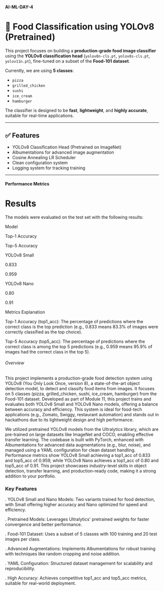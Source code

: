 #### AI-ML-DAY-4
# 🍔 Food Classification using YOLOv8 (Pretrained)

This project focuses on building a **production-grade food image classifier** using the **YOLOv8 classification head** (`yolov8n-cls.pt`, `yolov8s-cls.pt`, `yolov11n.pt`), fine-tuned on a subset of the **Food-101 dataset**.

Currently, we are using **5 classes**:
- `pizza`
- `grilled_chicken`
- `sushi`
- `ice_cream`
- `hamburger`

The classifier is designed to be **fast**, **lightweight**, and **highly accurate**, suitable for real-time applications.

---

## ✅ Features
- YOLOv8 Classification Head (Pretrained on ImageNet)
- Albumentations for advanced image augmentation
- Cosine Annealing LR Scheduler
- Clean configuration system
- Logging system for tracking training

---






#### Performance Metrics

# Results

The models were evaluated on the test set with the following results:







Model



Top-1 Accuracy



Top-5 Accuracy





YOLOv8 Small



0.833



0.959





YOLOv8 Nano



0.80



0.91

Metrics Explanation





Top-1 Accuracy (top1_acc): The percentage of predictions where the correct class is the top prediction (e.g., 0.833 means 83.3% of images were correctly classified as the top choice).



Top-5 Accuracy (top5_acc): The percentage of predictions where the correct class is among the top 5 predictions (e.g., 0.959 means 95.9% of images had the correct class in the top 5).



###### Overview

This project implements a production-grade food detection system using YOLOv8 (You Only Look Once, version 8), a state-of-the-art object detection model, to detect and classify food items from images. It focuses on 5 classes (pizza, grilled_chicken, sushi, ice_cream, hamburger) from the Food-101 dataset. Developed as part of Module 11, this project trains and evaluates both YOLOv8 Small and YOLOv8 Nano models, offering a balance between accuracy and efficiency. This system is ideal for food-tech applications (e.g., Zomato, Swiggy, restaurant automation) and stands out in hackathons due to its lightweight design and high performance.

We utilized pretrained YOLOv8 models from the Ultralytics library, which are pre-trained on large datasets like ImageNet and COCO, enabling effective transfer learning. The codebase is built with PyTorch, enhanced with Albumentations for advanced data augmentations (e.g., blur, noise), and managed using a YAML configuration for clean dataset handling. Performance metrics show YOLOv8 Small achieving a top1_acc of 0.833 and top5_acc of 0.959, while YOLOv8 Nano achieves a top1_acc of 0.80 and top5_acc of 0.91. This project showcases industry-level skills in object detection, transfer learning, and production-ready code, making it a strong addition to your portfolio.






### Key Features





. YOLOv8 Small and Nano Models: Two variants trained for food detection, with Small offering higher accuracy and Nano optimized for speed and efficiency.



. Pretrained Models: Leverages Ultralytics' pretrained weights for faster convergence and better performance.



. Food-101 Dataset: Uses a subset of 5 classes with 100 training and 20 test images per class.



. Advanced Augmentations: Implements Albumentations for robust training with techniques like random cropping and noise addition.



. YAML Configuration: Structured dataset management for scalability and reproducibility.



. High Accuracy: Achieves competitive top1_acc and top5_acc metrics, suitable for real-world deployment.
